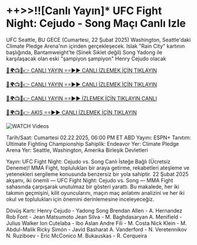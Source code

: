 # ++>>!![Canlı Yayın]* UFC Fight Night: Cejudo - Song Maçı Canlı Izle #

UFC Seattle, BU GECE (Cumartesi, 22 Şubat 2025) Washington, Seattle'daki Climate Pledge Arena'nın içinden gerçekleşecek. Islak "Rain City" kartının başlığında, Bantamweight'te (Sinek Sıklet değil) Song Yadong ile karşılaşacak olan eski "şampiyon şampiyon" Henry Cejudo olacak

[🔴🌍📺📱👉 CANLI YAYIN ==►► CANLI İZLEMEK İÇİN TIKLAYIN](https://t.co/NjkDHeOElj)

[🔴🌍📺📱👉 CANLI YAYIN ==►► CANLI İZLEMEK İÇİN TIKLAYIN](https://t.co/NjkDHeOElj)

[🔴🌍📺📱👉 CANLI YAYIN ==►► İZLEMEK İÇİN TIKLAYIN CANLI](https://t.co/NjkDHeOElj)

[🔴🌍📺📱👉 AKIŞ ==►► CANLI İZLEMEK İÇİN TIKLAYIN](https://t.co/NjkDHeOElj)

<a href="https://t.co/NjkDHeOElj" rel="nofollow" data-target="animated-image.originalLink"><img src="https://camo.githubusercontent.com/8a4f000d20f83aca3bf7ec5f350d767afa0574a8a352519fd8cfa583a6f93a33/68747470733a2f2f692e696d6775722e636f6d2f644a486b345a712e676966" alt="WATCH Videos" data-canonical-src="https://i.imgur.com/dJHk4Zq.gif" style="max-width: 100%; display: inline-block;" data-target="animated-image.originalImage"></a>

Tarih/Saat: Cumartesi 02.22.2025, 06:00 PM ET
ABD Yayını: ESPN+
Tanıtım: Ultimate Fighting Championship
Sahiplik: Endeavor
Yer: Climate Pledge Arena
Yer: Seattle, Washington, Amerika Birleşik Devletleri

Yayın: UFC Fight Night: Cejudo vs. Song Canlı İsteğe Bağlı (Ücretsiz Deneme)!
MMA Fight, toplulukları bir araya getirme, rekabetleri ateşleme ve yetenekleri sergileme konusunda benzersiz bir yola sahiptir. 22 Şubat 2025 akşamı, iki önemli — UFC Fight Night: Cejudo vs. Song — MMA Fight sahasında çarpışarak unutulmaz bir gösteri yarattı. Bu makalede, her iki takımın geçmişini, kilit oyuncularını, maçın maç anlatımı analizini ve her iki okul ve toplulukları için önemini derinlemesine inceleyeceğiz.

Dövüş Kartı:
Henry Cejudo - Yadong Song
Brendan Allen - A. Hernandez
Rob Font - Jean Matsumoto
Jean Silva - M. Baghdasaryan
A. Menifield - Julius Walker
Ion Cutelaba - Ibo Aslan
Andre Fili - M. Costa
Nick Klein - M. Abdul-Malik
Ricky Simón - Javid Basharat
A. Vanderford - N. Veretennikov
N. Ruziboev - Eric McConico
M. Bukauskas - R. Cerqueira
